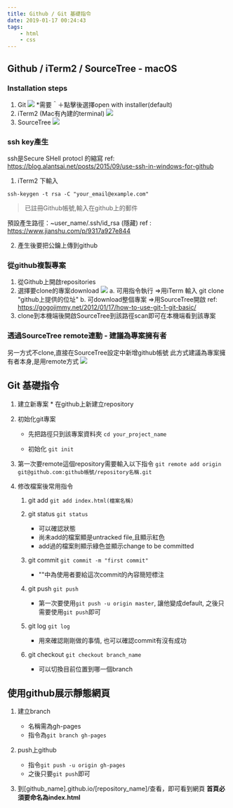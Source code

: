 ```yaml
---
title: Github / Git 基礎指令
date: 2019-01-17 00:24:43
tags: 
    - html
    - css
---
```



## Github / iTerm2 / SourceTree - macOS

### Installation steps
1. Git
![](https://i.imgur.com/0kHoO9k.png)
*需要＾＋點擊後選擇open with installer(default)
3. iTerm2 (Mac有內建的terminal)
![](https://i.imgur.com/Tfp6O7U.png)
3. SourceTree
![](https://i.imgur.com/Yw3XZ3a.png)



### ssh key產生 
ssh是Secure SHell protocl 的縮寫
ref: https://blog.alantsai.net/posts/2015/09/use-ssh-in-windows-for-github
1. iTerm2 下輸入
```
ssh-keygen -t rsa -C "your_email@example.com"
```
> 已註冊Github帳號,輸入在github上的郵件

預設產生路徑：~user_name/.ssh/id_rsa (隱藏)
ref : https://www.jianshu.com/p/9317a927e844

2. 產生後要把公鑰上傳到github

### 從github複製專案
1. 從Github上開啟repositories
2. 選擇要clone的專案download
![](https://i.imgur.com/dZZLqdZ.png)
    a. 可用指令執行
        =>用iTerm 輸入 git clone "github上提供的位址"
    b. 可download整個專案
        =>用SourceTree開啟
ref: https://gogojimmy.net/2012/01/17/how-to-use-git-1-git-basic/
3. clone到本機端後開啟SourceTree到該路徑scan即可在本機端看到該專案


### 透過SourceTree remote連動 - 建議為專案擁有者
另一方式不clone,直接在SourceTree設定中新增github帳號
此方式建議為專案擁有者本身,是用remote方式
![](https://i.imgur.com/kRS20RW.png)


## Git 基礎指令
1. 建立新專案
        * 在github上新建立repository
2. 初始化git專案
    * 先把路徑只到該專案資料夾
        `cd your_project_name`

    * 初始化
        `git init`

3. 第一次要remote這個repository需要輸入以下指令
    `git remote add origin git@github.com:github帳號/repository名稱.git`
    
4. 修改檔案後常用指令
    1. git add
        `git add index.html(檔案名稱)`

    2. git status
        `git status`
        * 可以確認狀態
        * 尚未add的檔案顯是untracked file,且顯示紅色
        * add過的檔案則顯示綠色並顯示change to be committed
        
    3. git commit
        `git commit -m "first commit"`
        * ""中為使用者要給這次commit的內容簡短標注

    4. git push
        `git push`
        * 第一次要使用`git push -u origin master`, 讓他變成default, 之後只需要使用`git push`即可

    5. git log
        `git log`
        * 用來確認剛剛做的事情, 也可以確認commit有沒有成功

    6. git checkout
        `git checkout branch_name`
        * 可以切換目前位置到哪一個branch
        
## 使用github展示靜態網頁

1. 建立branch
    * 名稱需為gh-pages
    * 指令為`git branch gh-pages`

2. push上github
    * 指令`git push -u origin gh-pages`
    * 之後只要`git push`即可

3. 到[github_name].github.io/[repository_name]/查看，即可看到網頁
    **首頁必須要命名為index.html**
